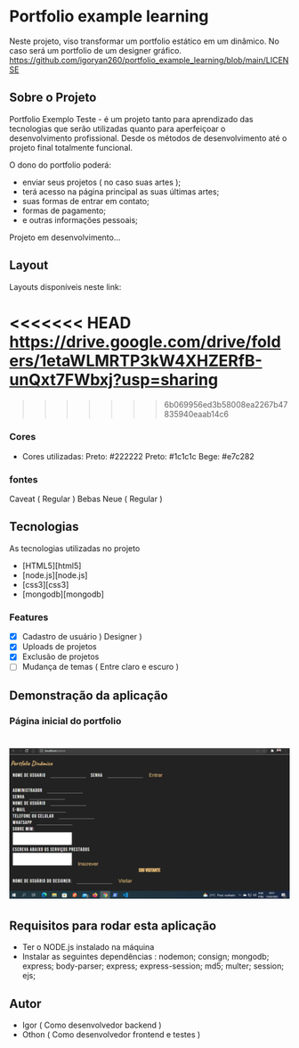 # Portfolio example learning
Neste projeto, viso transformar um portfolio estático em um dinâmico. No caso será um portfolio de um designer gráfico.
https://github.com/igoryan260/portfolio_example_learning/blob/main/LICENSE

## Sobre o Projeto
 Portfolio Exemplo Teste - é um projeto tanto para aprendizado das tecnologias que serão utilizadas quanto para aperfeiçoar o desenvolvimento profissional. Desde os métodos de desenvolvimento até o projeto final totalmente funcional.

O dono do portfolio poderá:
 - enviar seus projetos &#40; no caso suas artes &#41;;
 - terá acesso na página principal as suas últimas artes;
 - suas formas de entrar em contato;
 - formas de pagamento;
 - e outras informações pessoais;

 Projeto em desenvolvimento...

 ## Layout

Layouts disponíveis neste link:

<<<<<<< HEAD
<a>https://drive.google.com/drive/folders/1etaWLMRTP3kW4XHZERfB-unQxt7FWbxj?usp=sharing</a>
=======
>>>>>>> 6b069956ed3b58008ea2267b47835940eaab14c6

 ### Cores

- Cores utilizadas: 
   Preto: #222222
   Preto: #1c1c1c
   Bege:  #e7c282

 ### fontes

 Caveat &#40; Regular &#41;
 Bebas Neue &#40; Regular &#41;

## Tecnologias

As tecnologias utilizadas no projeto

- [HTML5][html5]
- [node.js][node.js]
- [css3][css3]
- [mongodb][mongodb]

### Features

- [x] Cadastro de usuário &#41; Designer &#41;
- [x] Uploads de projetos
- [x] Exclusão de projetos
- [ ] Mudança de temas &#40; Entre claro e escuro &#41;

## Demonstração da aplicação

### Página inicial do portfolio

<h1 align="center">
  <img alt="PaginaInicial" title="#PaginaInicial" src="./assets/Index.png" />
</h1>

## Requisitos para rodar esta aplicação

 - Ter o NODE.js instalado na máquina
 - Instalar as seguintes dependências :
  nodemon; consign; mongodb; express; body-parser; express; express-session; md5; multer; session; ejs; 

## Autor

 - Igor &#40; Como desenvolvedor backend &#41;
 - Othon &#40; Como desenvolvedor frontend e testes &#41;
